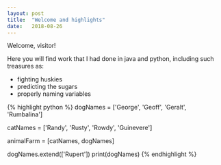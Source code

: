 ```yaml
---
layout: post
title:  "Welcome and highlights"
date:   2018-08-26
---
```

Welcome, visitor!

Here you will find work that I had done in java and python, including such treasures as:
 - fighting huskies
 - predicting the sugars
 - properly naming variables


{% highlight python %}
dogNames = ['George', 'Geoff', 'Geralt', 'Rumbalina']

catNames = ['Randy', 'Rusty', 'Rowdy', 'Guinevere']

animalFarm = [catNames, dogNames]

dogNames.extend(['Rupert'])
print(dogNames)
{% endhighlight %}
